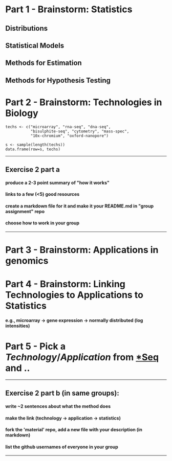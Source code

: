 
# Part 1 - Brainstorm: Statistics

## Distributions
## Statistical Models
## Methods for Estimation
## Methods for Hypothesis Testing


# Part 2 - Brainstorm: Technologies in Biology

```{r}
techs <- c("microarray", "rna-seq", "dna-seq", 
           "bisulphite-seq", "cytometry", "mass-spec", 
           "10x-chromium", "oxford-nanopore")

s <- sample(length(techs))
data.frame(row=s, techs)
```

___
## Exercise 2 part a
#### produce a 2-3 point summary of "how it works"
#### links to a few (<5) good resources
#### create a markdown file for it and make it your README.md in "group assignment" repo
#### choose how to work in your group
___

# Part 3 - Brainstorm: Applications in genomics 

# Part 4 - Brainstorm: Linking Technologies to Applications to Statistics

#### e.g., microarray -> gene expression -> normally distributed (log intensities)

# Part 5 - Pick a *Technology*/*Application* from [*Seq](https://liorpachter.wordpress.com/seq/) and ..

___
## Exercise 2 part b (in same groups): 
#### write ~2 sentences about what the method does
#### make the link (technology -> application -> statistics)
#### fork the 'material' repo, add a new file with your description (in markdown)
#### list the github usernames of everyone in your group
___

